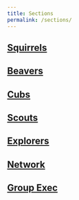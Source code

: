 ```yaml
---
title: Sections
permalink: /sections/
---
```


## [Squirrels](/squirrels.md)
## [Beavers](/beavers.md)
## [Cubs](/cubs.md)
## [Scouts](/scouts.md)
## [Explorers](/explorers.md)
## [Network](/network.md)

## [Group Exec](/exec.md)